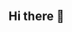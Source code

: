 ## Hi there 👋

<!--
**huzzybdx3/huzzybdx3** is a ✨ _special_ ✨ repository because its `README.md` (this file) appears on your GitHub profile.

Here are some ideas to get you started:

- I am 18 years old ...
- I am studying Cyber security and digital forensics ...
- contact me by H.Satti3893@student.leedsbeckett.ac.uk ...
- He/Him ...

